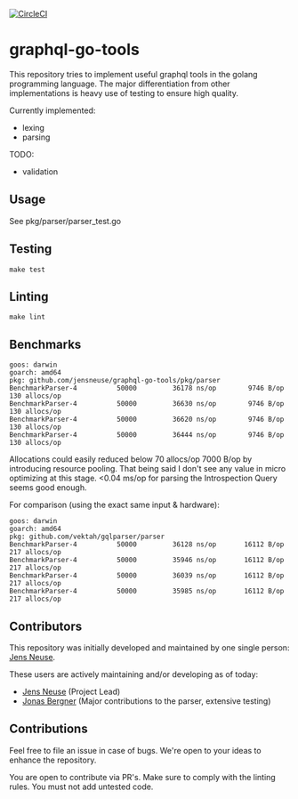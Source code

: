[![CircleCI](https://circleci.com/gh/jensneuse/graphql-go-tools.svg?style=svg)](https://circleci.com/gh/jensneuse/graphql-go-tools)
# graphql-go-tools

This repository tries to implement useful graphql tools in the golang programming language.
The major differentiation from other implementations is heavy use of testing to ensure high quality.

Currently implemented:

- lexing
- parsing

TODO:

- validation

## Usage

See pkg/parser/parser_test.go

## Testing

`make test`

## Linting

`make lint`

## Benchmarks

```
goos: darwin
goarch: amd64
pkg: github.com/jensneuse/graphql-go-tools/pkg/parser
BenchmarkParser-4   	   50000	     36178 ns/op	    9746 B/op	     130 allocs/op
BenchmarkParser-4   	   50000	     36630 ns/op	    9746 B/op	     130 allocs/op
BenchmarkParser-4   	   50000	     36620 ns/op	    9746 B/op	     130 allocs/op
BenchmarkParser-4   	   50000	     36444 ns/op	    9746 B/op	     130 allocs/op
```

Allocations could easily reduced below 70 allocs/op 7000 B/op by introducing resource pooling.
That being said I don't see any value in micro optimizing at this stage. <0.04 ms/op for parsing the Introspection Query seems good enough.

For comparison (using the exact same input & hardware):

```
goos: darwin
goarch: amd64
pkg: github.com/vektah/gqlparser/parser
BenchmarkParser-4   	   50000	     36128 ns/op	   16112 B/op	     217 allocs/op
BenchmarkParser-4   	   50000	     35946 ns/op	   16112 B/op	     217 allocs/op
BenchmarkParser-4   	   50000	     36039 ns/op	   16112 B/op	     217 allocs/op
BenchmarkParser-4   	   50000	     35985 ns/op	   16112 B/op	     217 allocs/op
```

## Contributors

This repository was initially developed and maintained by one single person:
[Jens Neuse][jens-neuse-github].

These users are actively maintaining and/or developing as of today:

- [Jens Neuse][jens-neuse-github] (Project Lead)
- [Jonas Bergner][jonas-bergner-github] (Major contributions to the parser, extensive testing)

[jens-neuse-github]: https://github.com/jensneuse
[jonas-bergner-github]: https://github.com/java-jonas

## Contributions

Feel free to file an issue in case of bugs.
We're open to your ideas to enhance the repository.

You are open to contribute via PR's.
Make sure to comply with the linting rules.
You must not add untested code.
